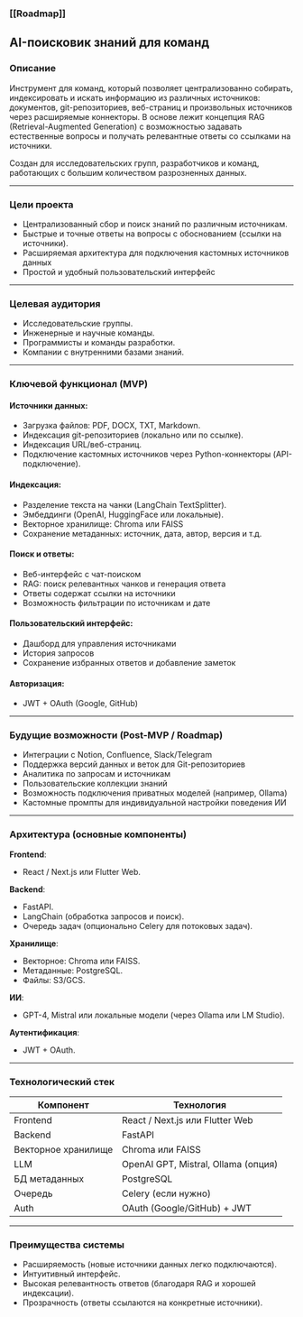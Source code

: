 
### [[Roadmap]]

## AI-поисковик знаний для команд

### **Описание**

Инструмент для команд, который позволяет централизованно собирать, индексировать и искать информацию из различных источников: документов, git-репозиториев, веб-страниц и произвольных источников через расширяемые коннекторы. В основе лежит концепция RAG (Retrieval-Augmented Generation) с возможностью задавать естественные вопросы и получать релевантные ответы со ссылками на источники.

Создан для исследовательских групп, разработчиков и команд, работающих с большим количеством разрозненных данных.

---

### **Цели проекта**

- Централизованный сбор и поиск знаний по различным источникам.
- Быстрые и точные ответы на вопросы с обоснованием (ссылки на источники).
- Расширяемая архитектура для подключения кастомных источников данных
- Простой и удобный пользовательский интерфейс

---

### **Целевая аудитория**

- Исследовательские группы.
- Инженерные и научные команды.
- Программисты и команды разработки.
- Компании с внутренними базами знаний.

---

### **Ключевой функционал (MVP)**

#### Источники данных:

- Загрузка файлов: PDF, DOCX, TXT, Markdown.
- Индексация git-репозиториев (локально или по ссылке).
- Индексация URL/веб-страниц.
- Подключение кастомных источников через Python-коннекторы (API-подключение).

#### Индексация:

- Разделение текста на чанки (LangChain TextSplitter).
- Эмбеддинги (OpenAI, HuggingFace или локальные).
- Векторное хранилище: Chroma или FAISS
- Сохранение метаданных: источник, дата, автор, версия и т.д.

#### Поиск и ответы:

- Веб-интерфейс с чат-поиском
- RAG: поиск релевантных чанков и генерация ответа
- Ответы содержат ссылки на источники
- Возможность фильтрации по источникам и дате

#### Пользовательский интерфейс:

- Дашборд для управления источниками
- История запросов
- Сохранение избранных ответов и добавление заметок

#### Авторизация:

- JWT + OAuth (Google, GitHub)

---

### **Будущие возможности (Post-MVP / Roadmap)**

- Интеграции с Notion, Confluence, Slack/Telegram
- Поддержка версий данных и веток для Git-репозиториев
- Аналитика по запросам и источникам
- Пользовательские коллекции знаний
- Возможность подключения приватных моделей (например, Ollama)
- Кастомные промпты для индивидуальной настройки поведения ИИ

---

### **Архитектура (основные компоненты)**

**Frontend**:

- React / Next.js или Flutter Web.

**Backend**:

- FastAPI.
- LangChain (обработка запросов и поиск).
- Очередь задач (опционально Celery для потоковых задач).

**Хранилище**:

- Векторное: Chroma или FAISS.
- Метаданные: PostgreSQL.
- Файлы: S3/GCS.

**ИИ**:

- GPT-4, Mistral или локальные модели (через Ollama или LM Studio).

**Аутентификация**:

- JWT + OAuth.

---

### **Технологический стек**

|Компонент|Технология|
|---|---|
|Frontend|React / Next.js или Flutter Web|
|Backend|FastAPI|
|Векторное хранилище|Chroma или FAISS|
|LLM|OpenAI GPT, Mistral, Ollama (опция)|
|БД метаданных|PostgreSQL|
|Очередь|Celery (если нужно)|
|Auth|OAuth (Google/GitHub) + JWT|

---

### **Преимущества системы**

- Расширяемость (новые источники данных легко подключаются).
- Интуитивный интерфейс.
- Высокая релевантность ответов (благодаря RAG и хорошей индексации).
- Прозрачность (ответы ссылаются на конкретные источники).